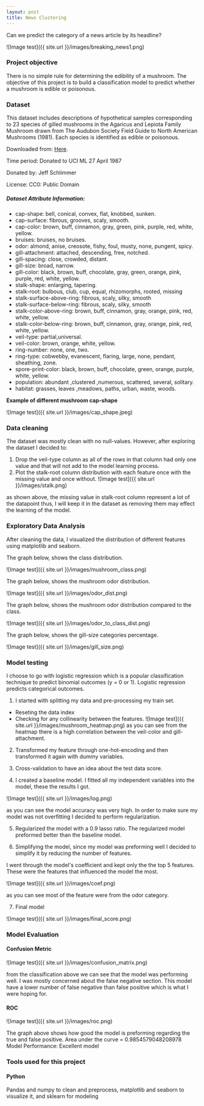 ```yaml
---
layout: post
title: News Clustering
---
```


Can we predict the category of a news article by its headline?

![Image test]({{ site.url }}/images/breaking_news1.png)



### Project objective
There is no simple rule for determining the edibility of a mushroom.
The objective of this project is to build a classification model to predict
whether a mushroom is edible or poisonous.



### Dataset

This dataset includes descriptions of hypothetical samples corresponding to 23 species of gilled mushrooms in the Agaricus and Lepiota Family Mushroom drawn from The Audubon Society Field Guide to North American Mushrooms (1981). Each species is identified as edible or poisonous.

Downloaded from: [Here]({{https://www.kaggle.com/uciml/mushroom-classification}}).

Time period: Donated to UCI ML 27 April 1987

Donated by: Jeff Schlimmer

License: CC0: Public Domain

##### Dataset Attribute Information:
* cap-shape: bell, conical, convex, flat, knobbed, sunken.
* cap-surface: fibrous, grooves, scaly, smooth.
* cap-color: brown, buff, cinnamon, gray, green, pink, purple, red, white, yellow.
* bruises: bruises, no bruises.
* odor: almond, anise, creosote, fishy, foul, musty, none, pungent, spicy.
* gill-attachment: attached, descending, free, notched.
* gill-spacing: close, crowded, distant.
* gill-size: broad, narrow.
* gill-color: black, brown, buff, chocolate, gray, green, orange, pink, purple, red, white, yellow.
* stalk-shape: enlarging, tapering.
* stalk-root: bulbous, club, cup, equal, rhizomorphs, rooted, missing
* stalk-surface-above-ring: fibrous, scaly, silky, smooth
* stalk-surface-below-ring: fibrous, scaly, silky, smooth
* stalk-color-above-ring: brown, buff, cinnamon, gray, orange, pink, red, white, yellow.
* stalk-color-below-ring: brown, buff, cinnamon, gray, orange, pink, red, white, yellow.
* veil-type: partial,universal.
* veil-color: brown, orange, white, yellow.
* ring-number: none, one, two.
* ring-type: cobwebby, evanescent, flaring, large, none, pendant, sheathing, zone.
* spore-print-color: black, brown, buff, chocolate, green, orange, purple, white, yellow.
* population: abundant ,clustered ,numerous, scattered, several, solitary.
* habitat: grasses, leaves ,meadows, paths, urban, waste, woods.

**Example of different mushroom cap-shape**

![Image test]({{ site.url }}/images/cap_shape.jpeg)



### Data cleaning
The dataset was mostly clean with no null-values. However, after exploring the dataset I decided to:

1. Drop the veil-type column as all of the rows in that column had only one value and that will not add to the model learning process.
2. Plot the stalk-root column distribution with each feature once with the missing value and once without.
![Image test]({{ site.url }}/images/stalk.png)

as shown above, the missing value in stalk-root column represent a lot of the datapoint thus, I will keep it in the dataset as removing them may effect the learning of the model.



### Exploratory Data Analysis
After cleaning the data, I visualized the distribution of different features using matplotlib and seaborn.

The graph below, shows the class distribution.

![Image test]({{ site.url }}/images/mushroom_class.png)

The graph below, shows the mushroom odor distribution.

![Image test]({{ site.url }}/images/odor_dist.png)


The graph below, shows the mushroom odor distribution compared to the class.

![Image test]({{ site.url }}/images/odor_to_class_dist.png)


The graph below, shows the gill-size categories percentage.

![Image test]({{ site.url }}/images/gill_size.png)




### Model testing
I choose to go with logistic regression which is a popular classification technique
to predict binomial outcomes (y = 0 or 1). Logistic regression predicts categorical outcomes.

1. I started with splitting my data and pre-processing my train set.  

* Reseting the data index
* Checking for any collinearity between the features.
![Image test]({{ site.url }}/images/mushroom_heatmap.png)
as you can see from the heatmap there is a high correlation between the veil-color and gill-attachment.


2. Transformed my feature through one-hot-encoding and then transformed it again with dummy variables.

3. Cross-validation to have an idea about the test data score.

4. I created a baseline model. I fitted all my independent variables into the model, these the results I got.

![Image test]({{ site.url }}/images/log.png)

as you can see the model accuracy was very high. In order to make sure my model was not overfitting I decided to perform regularization.

5. Regularized the model with a 0.9 lasso ratio. The regularized model preformed better than the baseline model.


6. Simplifying the model, since my model was preforming well I decided to simplify it by reducing the number of features.

I went through the model's coefficient and kept only the the top 5 features. These were the features that influenced the model the most.

![Image test]({{ site.url }}/images/coef.png)

as you can see most of the feature were from the odor category.

7. Final model

![Image test]({{ site.url }}/images/final_score.png)




### Model Evaluation


#### Confusion Metric


![Image test]({{ site.url }}/images/confusion_matrix.png)

from the classification above we can see that the model was performing well. I was mostly concerned about the false negative section.
This model have a lower number of false negative than false positive which is what I were hoping for.


#### ROC

![Image test]({{ site.url }}/images/roc.png)

The graph above shows how good the model is preforming regarding the true and false positive.
Area under the curve =  0.9854579048208978
Model Performance: Excellent model


### Tools used for this project

#### Python
Pandas and numpy to clean and preprocess, matplotlib and seaborn to visualize it, and sklearn for modeling
